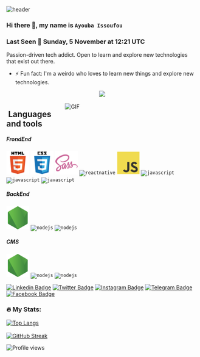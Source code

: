  ![header](https://raw.githubusercontent.com/Issoufouiha/Issoufouiha/main/profilt.JPG)
### Hi there 👋, my name is `Ayouba Issoufou`
### Last Seen 👀 Sunday, 5 November at 12:21 UTC

Passion-driven tech addict. Open to learn and explore new technologies that exist out there.
- ⚡ Fun fact: I'm a weirdo who loves to learn new things and explore new technologies.

<p align="center">
    <a href="https://github.com/yassine-hamadou/readme-typing-svg"><img src="https://readme-typing-svg.herokuapp.com/?lines=%20The%20more%20you%20know;The%20more%20you%20realize;you%20don't%20know&font=Fira%20Code&center=true&width=440&height=45&color=f75c7e&vCenter=true&size=22">
    </a>
</p>

<img align="right" alt="GIF" src="./programmer.gif" width="350" />

## ️ Languages and tools


##### FrondEnd
<code><img src="https://raw.githubusercontent.com/devicons/devicon/master/icons/html5/html5-original-wordmark.svg" alt="html5" width="60"/></code>
<code><img src="https://raw.githubusercontent.com/devicons/devicon/master/icons/css3/css3-original-wordmark.svg" alt="css3" width="60"/></code>
<code><img src="https://raw.githubusercontent.com/devicons/devicon/master/icons/sass/sass-original.svg" alt="sass" width="60"/></code>
<code><img src="https://reactnative.dev/img/header_logo.svg" alt="reactnative" width="60"/></code>
<code><img src="https://raw.githubusercontent.com/devicons/devicon/master/icons/javascript/javascript-original.svg" alt="javascript" width="60"/></code>
<code><img src="https://raw.githubusercontent.com/Issoufouiha/Issoufouiha/main/pngegg%20(9).png" alt="javascript" width="60"/></code>
<code><img src="https://raw.githubusercontent.com/Issoufouiha/Issoufouiha/main/pngwing.com%20(1).png" alt="javascript" width="60"/></code>
<code><img src="https://raw.githubusercontent.com/Issoufouiha/Issoufouiha/main/pngwing.com.png" alt="javascript" width="60"/></code>
##### BackEnd
<code><img src="https://raw.githubusercontent.com/devicons/devicon/master/icons/nodejs/nodejs-original.svg" alt="nodejs" width="60"/></code>
<code><img src="https://raw.githubusercontent.com/Issoufouiha/Issoufouiha/main/node-js-express-js-javascript-solution-stack-web-application-others-237f81086df923da9c2718e6170912c9.png" alt="nodejs" width="60"/></code>
<code><img src="https://raw.githubusercontent.com/Issoufouiha/Issoufouiha/main/5bbc11749bc4b-6df94a7d9c88b8f193ffc41bd1da28f8.png" alt="nodejs" width="60"/></code>
##### CMS
<code><img src="https://raw.githubusercontent.com/devicons/devicon/master/icons/nodejs/nodejs-original.svg" alt="nodejs" width="60"/></code>
<code><img src="https://raw.githubusercontent.com/Issoufouiha/Issoufouiha/main/node-js-express-js-javascript-solution-stack-web-application-others-237f81086df923da9c2718e6170912c9.png" alt="nodejs" width="60"/></code>
<code><img src="https://raw.githubusercontent.com/Issoufouiha/Issoufouiha/main/5bbc11749bc4b-6df94a7d9c88b8f193ffc41bd1da28f8.png" alt="nodejs" width="60"/></code>

[![Linkedin Badge](https://img.shields.io/badge/-LinkedIn-0e76a8?style=flat-square&logo=Linkedin&logoColor=white)](https://www.linkedin.com/in/#)
[![Twitter Badge](https://img.shields.io/badge/-Twitter-00acee?style=flat-square&logo=Twitter&logoColor=white)](https://twitter.com/)
[![Instagram Badge](https://img.shields.io/badge/-Instagram-e4405f?style=flat-square&logo=Instagram&logoColor=white)](https://www.instagram.com//)
[![Telegram Badge](https://img.shields.io/badge/-Telegram-0088cc?style=flat-square&logo=Telegram&logoColor=white)](https://t.me/)
[![Facebook Badge](https://img.shields.io/badge/-Facebook-0088cc?style=flat-square&logo=Facebook&logoColor=white)](https://www.facebook.com/yassinehamadou) 
 

      
### 🔥 My Stats:

[![Top Langs](https://github-readme-stats.vercel.app/api/top-langs/?username=yassine-hamadou&layout=compact&theme=vision-friendly-dark)](https://github.com/yassine-hamadou/github-readme-stats)  
 <br />
[![GitHub Streak](http://github-readme-streak-stats.herokuapp.com?user=yassine-hamadou&theme=merko&hide_border=false)](https://git.io/streak-st)
 
     

![Profile views](https://gpvc.arturio.dev/yassine-hamadou)
